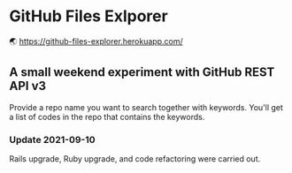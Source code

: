 # GitHub Files Exlporer

🌏 https://github-files-explorer.herokuapp.com/
&nbsp;
## A small weekend experiment with GitHub REST API v3
Provide a repo name you want to search together with keywords.
You'll get a list of codes in the repo that contains the keywords.
&nbsp;
### Update 2021-09-10
Rails upgrade, Ruby upgrade, and code refactoring were carried out.
